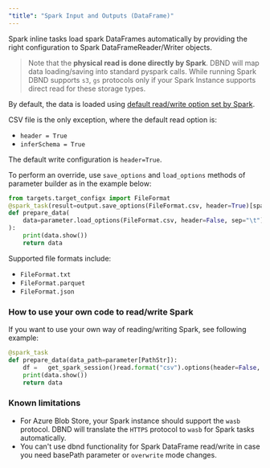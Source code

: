 ```yaml
---
"title": "Spark Input and Outputs (DataFrame)"
---
```

Spark inline tasks load spark DataFrames automatically by providing the right configuration to Spark DataFrameReader/Writer objects. 

> Note that the **physical read is done directly by Spark**. DBND will map data loading/saving into standard pyspark calls.  While running Spark DBND  supports `s3`,  `gs` protocols only if your Spark Instance supports direct read for these storage types.

By default, the data is loaded using [default read/write option set by Spark](https://spark.apache.org/docs/latest/sql-data-sources-load-save-functions.html).  

CSV file is the only exception, where the default read option is:
* `header = True`
* `inferSchema = True`

The default write configuration is `header=True`.

To perform an override, use `save_options` and `load_options` methods of parameter builder as in the example below:

```python
from targets.target_configx import FileFormat
@spark_task(result=output.save_options(FileFormat.csv, header=True)[spark.DataFrame])
def prepare_data(
    data=parameter.load_options(FileFormat.csv, header=False, sep="\t")[spark.DataFrame]
):
    print(data.show())
    return data
```

Supported file formats include:
* `FileFormat.txt`
* `FileFormat.parquet`
*  `FileFormat.json`

### How to use your own code to read/write Spark
If you want to use your own way of reading/writing Spark, see following example:
``` python
@spark_task
def prepare_data(data_path=parameter[PathStr]):
    df =   get_spark_session()read.format("csv").options(header=False, sep="\t").load(data_path)
    print(data.show())
    return data
```

### Known limitations
* For Azure Blob Store, your Spark instance should support the `wasb` protocol. DBND will translate the `HTTPS` protocol to `wasb` for Spark tasks automatically.
* You can't use dbnd functionality for Spark DataFrame read/write in case you need basePath parameter or `overwrite` mode changes.